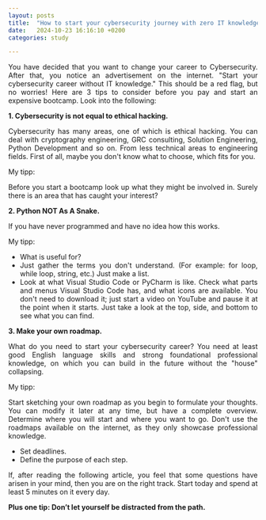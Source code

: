 ```yaml
---
layout: posts
title:  "How to start your cybersecurity journey with zero IT knowledge"
date:   2024-10-23 16:16:10 +0200
categories: study

---
```


<style>body {text-align: justify}</style>

You have decided that you want to change your career to Cybersecurity. After that, you notice an advertisement on the internet. "Start your cybersecurity career without IT knowledge." This should be a red flag, but no worries! Here are 3 tips to consider before you pay and start an expensive bootcamp. Look into the following:

**1. Cybersecurity is not equal to ethical hacking.**

Cybersecurity has many areas, one of which is ethical hacking. You can deal with cryptography engineering, GRC consulting, Solution Engineering, Python Development and so on. From less technical areas to engineering fields. First of all, maybe you don't know what to choose, which fits for you. 

My tipp: 

Before you start a bootcamp look up what they might be involved in. Surely there is an area that has caught your interest?

**2. Python NOT As A Snake.**

If you have never programmed and have no idea how this works.

My tipp:

- What is useful for? 
- Just gather the terms you don't understand. (For example: for loop, while loop, string, etc.) Just make a list.
- Look at what Visual Studio Code or PyCharm is like. Check what parts and menus Visual Studio Code has, and what icons are available. You don't need to download it; just start a video on YouTube and pause it at the point when it starts. Just take a look at the top, side, and bottom to see what you can find.

**3. Make your own roadmap.**

What do you need to start your cybersecurity career? You need at least good English language skills and strong foundational professional knowledge, on which you can build in the future without the "house" collapsing.

My tipp:

Start sketching your own roadmap as you begin to formulate your thoughts. You can modify it later at any time, but have a complete overview. Determine where you will start and where you want to go. Don't use the roadmaps available on the internet, as they only showcase professional knowledge. 

- Set deadlines.
- Define the purpose of each step.

If, after reading the following article, you feel that some questions have arisen in your mind, then you are on the right track. Start today and spend at least 5 minutes on it every day.

**Plus one tip: Don’t let yourself be distracted from the path.**



